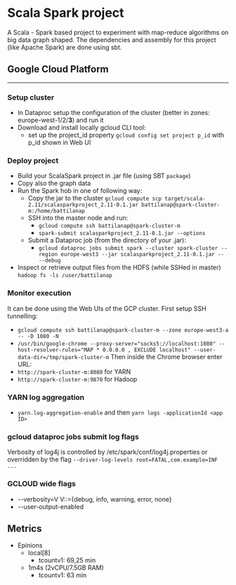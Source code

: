 # Scala Spark project
A Scala - Spark based project to experiment with map-reduce algorithms on big data graph shaped. The dependencies and assembly for this project (like Apache Spark) are done using sbt.

## Google Cloud Platform
********
### Setup cluster
+ In Dataproc setup the configuration of the cluster (better in zones: europe-west-1/2/__3__) and run it
+ Download and install locally gcloud CLI tool:
    + set up the project_id property `gcloud config set project p_id` with p_id shown in Web UI

### Deploy project
+ Build your ScalaSpark project in .jar file (using SBT `package`)
+ Copy also the graph data
+ Run the Spark hob in one of following way: 
    + Copy the jar to the cluster `gcloud compute scp target/scala-2.11/scalasparkproject_2.11-0.1.jar battilanap@spark-cluster-m:/home/battilanap`
    + SSH into the master node and run:
        + `gcloud compute ssh battilanap@spark-cluster-m` 
        + `spark-submit scalasparkproject_2.11-0.1.jar --options`
    + Submit a Dataproc job (from the directory of your .jar):
        + `gcloud dataproc jobs submit spark --cluster spark-cluster --region europe-west3 --jar scalasparkproject_2.11-0.1.jar -- --debug` 
+ Inspect or retrieve output files from the HDFS (while SSHed in master) `hadoop fs -ls /user/battilanap`

### Monitor execution
It can be done using the Web UIs of the GCP cluster. First setup SSH tunnelling:
+ `gcloud compute ssh battilanap@spark-cluster-m --zone europe-west3-a -- -D 1080 -N`
+ `/usr/bin/google-chrome --proxy-server="socks5://localhost:1080" --host-resolver-rules="MAP * 0.0.0.0 , EXCLUDE localhost" --user-data-dir=/tmp/spark-cluster-m`
Then inside the Chrome browser enter URL:
+ `http://spark-cluster-m:8088` for YARN 
+ `http://spark-cluster-m:9870` for Hadoop 

### YARN log aggregation
+ `yarn.log-aggregation-enable` and then `yarn logs -applicationId <app ID>`

### gcloud dataproc jobs submit log flags
Verbosity of log4j is controlled by /etc/spark/conf/log4j.properties or overridden by the flag `--driver-log-levels root=FATAL,com.example=INF ...`

### GCLOUD wide flags 
+ --verbosity=V   V::={debug, info, warning, error, none}
+ --user-output-enabled

## Metrics
+ Epinions
    + local[8]
        + tcountv1: 69,25 min
    + 1m4s (2vCPU/7.5GB RAM)
        + tcountv1: 63 min
      
      